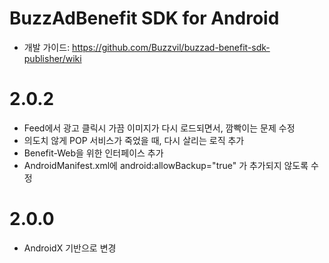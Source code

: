 # BuzzAdBenefit SDK for Android

* 개발 가이드: https://github.com/Buzzvil/buzzad-benefit-sdk-publisher/wiki


# 2.0.2
* Feed에서 광고 클릭시 가끔 이미지가 다시 로드되면서, 깜빡이는 문제 수정
* 의도치 않게 POP 서비스가 죽었을 때, 다시 살리는 로직 추가
* Benefit-Web을 위한 인터페이스 추가
* AndroidManifest.xml에 android:allowBackup="true" 가 추가되지 않도록 수정

# 2.0.0
* AndroidX 기반으로 변경
